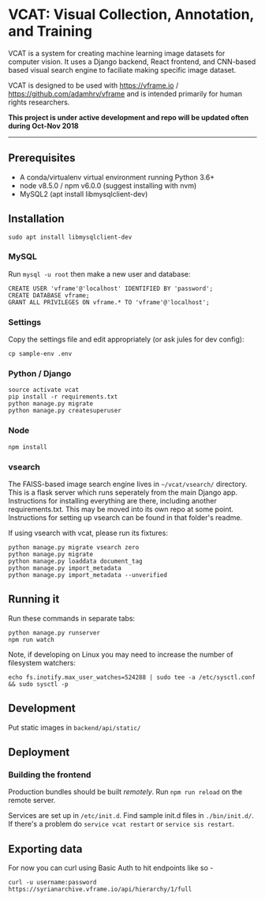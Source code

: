 # VCAT: Visual Collection, Annotation, and Training

VCAT is a system for creating machine learning image datasets for computer vision. It uses a Django backend, React frontend, and CNN-based based visual search engine to faciliate making specific image dataset. 

VCAT is designed to be used with  <https://vframe.io> / <https://github.com/adamhrv/vframe> and is intended primarily for human rights researchers.

**This project is under active development and repo will be updated often during Oct-Nov 2018**


-------------------------

## Prerequisites

* A conda/virtualenv virtual environment running Python 3.6+
* node v8.5.0 / npm v6.0.0 (suggest installing with nvm)
* MySQL2 (apt install libmysqlclient-dev)

## Installation

```
sudo apt install libmysqlclient-dev
```

### MySQL

Run `mysql -u root` then make a new user and database:

```
CREATE USER 'vframe'@'localhost' IDENTIFIED BY 'password';
CREATE DATABASE vframe;
GRANT ALL PRIVILEGES ON vframe.* TO 'vframe'@'localhost';
```

### Settings

Copy the settings file and edit appropriately (or ask jules for dev config):

```
cp sample-env .env
```

### Python / Django

```
source activate vcat
pip install -r requirements.txt
python manage.py migrate
python manage.py createsuperuser
```

### Node

```
npm install
```

### vsearch

The FAISS-based image search engine lives in `~/vcat/vsearch/` directory.  This is a flask server which runs seperately from the main Django app.  Instructions for installing everything are there, including another requirements.txt.  This may be moved into its own repo at some point. Instructions for setting up vsearch can be found in that folder's readme.

If using vsearch with vcat, please run its fixtures:

```
python manage.py migrate vsearch zero
python manage.py migrate
python manage.py loaddata document_tag
python manage.py import_metadata
python manage.py import_metadata --unverified
```

## Running it

Run these commands in separate tabs:

```
python manage.py runserver
npm run watch
```

Note, if developing on Linux you may need to increase the number of filesystem watchers:

```
echo fs.inotify.max_user_watches=524288 | sudo tee -a /etc/sysctl.conf && sudo sysctl -p
```

## Development

Put static images in `backend/api/static/`

## Deployment

### Building the frontend

Production bundles should be built *remotely*. Run `npm run reload` on the remote server.

Services are set up in `/etc/init.d`. Find sample init.d files in `./bin/init.d/`. If there's a problem do `service vcat restart` or `service sis restart`.

## Exporting data

For now you can curl using Basic Auth to hit endpoints like so -

```
curl -u username:password https://syrianarchive.vframe.io/api/hierarchy/1/full
```

